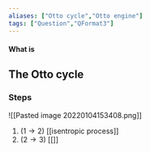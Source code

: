 ```yaml
---
aliases: ["Otto cycle","Otto engine"]
tags: ["Question","QFormat3"]
---
```


#### What is
## The Otto cycle
### Steps
![[Pasted image 20220104153408.png]]

1) ($1 \to 2$) [[isentropic process]]
2) ($2 \to 3$) [[]]